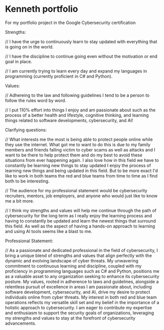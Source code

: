 # Kenneth portfolio
For my portfolio project in the Google Cybersecurity certification

Strengths: 

// I have the urge to continuously learn to stay updated with everything that is going on in the world.

// I have the discipline to continue going even without the motivation or end goal in place.

// I am currently trying to learn every day and expand my languages in programming (currently proficient in C# and Python).

Values:

// Adhereing to the law and following guidelines I tend to be a person to follow the rules word by word.

// I put 110% effort into things I enjoy and am passionate about such as the process of a better health and lifestyle, cognitive thinking, and learning things related to software developments, cybersecurity, and AI!

Clarifying questions:

// What interests me the most is being able to protect people online while they use the internet. What got me to want to do this is due to my family members and friends falling victim to cyber scams as well as attacks and I want to be there to help protect them and do my best to avoid these situations from ever happening again. I also love how in this field we have to constantly be learning new things to stay updated I enjoy the process of learning new things and being updated in this field. But to be more exact I'd like to work in both teams the red and blue teams from time to time as I find both to be interesting.

// The audience for my professional statement would be cybersecurity recruiters, mentors, job employers, and anyone who would just like to know me a bit more.

// I think my strengths and values will help me continue through the path of cybersecurity for the long term as I really enjoy the learning process and having to constantly be updated and learn the newest things that surround this field. As well as the aspect of having a hands-on approach to learning and using AI tools seems like a blast to me. 

Professional Statement:

// As a passionate and dedicated professional in the field of cybersecurity, I bring a unique blend of strengths and values that align perfectly with the dynamic and evolving landscape of cyber threats. My unwavering commitment to continuous learning and discipline, coupled with my proficiency in programming languages such as C# and Python, positions me as a valuable asset to any organization seeking to enhance its cybersecurity posture. My values, rooted in adherence to laws and guidelines, alongside a relentless pursuit of excellence in areas I am passionate about, including software development, cybersecurity, and AI, drive my desire to protect individuals online from cyber threats. My interest in both red and blue team operations reflects my versatile skill set and my belief in the importance of a holistic approach to cybersecurity. I am eager to contribute my expertise and enthusiasm to support the security goals of organizations, leveraging my strengths and values to stay at the forefront of cybersecurity advancements.
